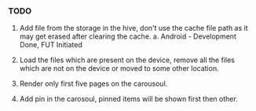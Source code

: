 ### TODO

1. Add file from the storage in the hive, don't use the cache file path as it may get erased after clearing the cache.
   a. Android - Development Done, FUT Initiated

2. Load the files which are present on the device, remove all the files which are not on the device or moved to some other location.
3. Render only first five pages on the carousoul.
4. Add pin in the carosoul, pinned items will be shown first then other.
